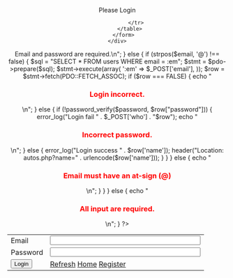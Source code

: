 <!DOCTYPE html>
<html lang="en">

<head>
    <meta charset="UTF-8">
    <meta name="viewport" content="width=device-width, initial-scale=1.0">
    <meta http-equiv="X-UA-Compatible" content="ie=edge">
    <title>Abdelrahman Saeed</title>
</head>

<body>
    <div align="center">
        <p>Please Login</p>
        <form method="post">
            <table>
                <tr>
                    <td>Email</td>
                    <td><input type="text" size="40" name="email"></td>
                </tr>
                <tr>
                    <td>Password</td>
                    <td><input type="text" size="40" name="password"></td>
                </tr>
                <tr>
                    <td>
                        <input type="submit" value="Login" />
                    </td>
                    <td>
                        <a href="<?php echo ($_SERVER['PHP_SELF']); ?>">Refresh</a>
                        <a href="index.php">Home</a>
                        <a href="register.php">Register</a>
                    </td>

                </tr>
            </table>
        </form>
    </div>
</body>

</html>

<?php
require_once "pdo.php";

$email =  htmlentities($_POST['email']);
$password =  htmlentities($_POST['password']);

if ($email && $password) {
    if ($_POST['email'] == "" || $_POST['password'] = "") {
        echo "<h3 style='color:red;text-align:center'>Email and password are required.</h3>\n";
    } else {

        if (strpos($email, '@') !== false) {
            $sql = "SELECT * FROM users
            WHERE email = :em";
            $stmt = $pdo->prepare($sql);
            $stmt->execute(array(
                ':em' => $_POST['email'],
            ));
            $row = $stmt->fetch(PDO::FETCH_ASSOC);
            if ($row === FALSE) {
                echo "<h3 style='color:red;text-align:center'>Login incorrect.</h3>\n";
            } else {
                if (!password_verify($password, $row["password"])) {
                    error_log("Login fail " . $_POST['who'] . "$row");
                    echo "<h3 style='color:red;text-align:center'>Incorrect password.</h3>\n";
                } else {
                    error_log("Login success " . $row['name']);
                    header("Location: autos.php?name=" . urlencode($row['name']));
                }
            }
        } else {
            echo "<h3 style='color:red;text-align:center'>Email must have an at-sign (@)</h3>\n";
        }
    }
} else {
    echo "<h3 style='color:red;text-align:center'>All input are required.</h3>\n";
}
?>
